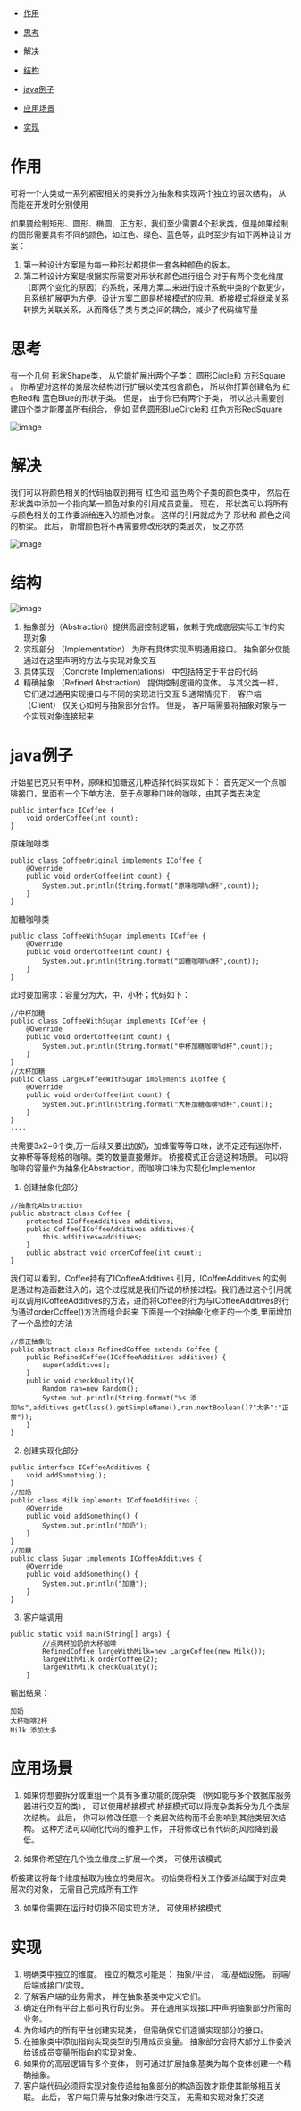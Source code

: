 - [作用](#作用)
- [思考](#思考)
- [解决](#解决)

- [结构](#结构)
- [java例子](#java例子)
- [应用场景](#应用场景)
- [实现](#实现)


# 作用
可将一个大类或一系列紧密相关的类拆分为抽象和实现两个独立的层次结构， 从而能在开发时分别使用

如果要绘制矩形、圆形、椭圆、正方形，我们至少需要4个形状类，但是如果绘制的图形需要具有不同的颜色，如红色、绿色、蓝色等，此时至少有如下两种设计方案：

1. 第一种设计方案是为每一种形状都提供一套各种颜色的版本。
2. 第二种设计方案是根据实际需要对形状和颜色进行组合
对于有两个变化维度（即两个变化的原因）的系统，采用方案二来进行设计系统中类的个数更少，且系统扩展更为方便。设计方案二即是桥接模式的应用。桥接模式将继承关系转换为关联关系，从而降低了类与类之间的耦合，减少了代码编写量
# 思考
有一个几何 形状Shape类， 从它能扩展出两个子类： 圆形Circle和 方形Square 。 你希望对这样的类层次结构进行扩展以使其包含颜色， 所以你打算创建名为 红色Red和 蓝色Blue的形状子类。 但是， 由于你已有两个子类， 所以总共需要创建四个类才能覆盖所有组合， 例如 蓝色圆形BlueCircle和 红色方形RedSquare

![image](https://user-images.githubusercontent.com/83335903/224489652-4d32b322-7a44-4c51-8147-08ed4977db17.png)



# 解决
我们可以将颜色相关的代码抽取到拥有 红色和 蓝色两个子类的颜色类中， 然后在 形状类中添加一个指向某一颜色对象的引用成员变量。 现在， 形状类可以将所有与颜色相关的工作委派给连入的颜色对象。 这样的引用就成为了 形状和 颜色之间的桥梁。 此后， 新增颜色将不再需要修改形状的类层次， 反之亦然

![image](https://user-images.githubusercontent.com/83335903/224489686-1a270842-1de2-4989-95bc-57a00918e7ad.png)




# 结构

![image](https://user-images.githubusercontent.com/83335903/224489798-a6a61c6f-fd92-4712-aeb5-f508d7d8b569.png)

1. 抽象部分（Abstraction）提供高层控制逻辑，依赖于完成底层实际工作的实现对象
2. 实现部分 （Implementation） 为所有具体实现声明通用接口。 抽象部分仅能通过在这里声明的方法与实现对象交互
3. 具体实现 （Concrete Implementations） 中包括特定于平台的代码
4. 精确抽象 （Refined Abstraction） 提供控制逻辑的变体。 与其父类一样， 它们通过通用实现接口与不同的实现进行交互
5.通常情况下， 客户端 （Client） 仅关心如何与抽象部分合作。 但是， 客户端需要将抽象对象与一个实现对象连接起来



# java例子
开始星巴克只有中杯，原味和加糖这几种选择代码实现如下：
首先定义一个点咖啡接口，里面有一个下单方法，至于点哪种口味的咖啡，由其子类去决定
```
public interface ICoffee {
    void orderCoffee(int count);
}
```
原味咖啡类
```
public class CoffeeOriginal implements ICoffee {
    @Override
    public void orderCoffee(int count) {
        System.out.println(String.format("原味咖啡%d杯",count));
    }
}
```
加糖咖啡类
```
public class CoffeeWithSugar implements ICoffee {
    @Override
    public void orderCoffee(int count) {
        System.out.println(String.format("加糖咖啡%d杯",count));
    }
}
```
此时要加需求：容量分为大，中，小杯；代码如下：
```
//中杯加糖
public class CoffeeWithSugar implements ICoffee {
    @Override
    public void orderCoffee(int count) {
        System.out.println(String.format("中杯加糖咖啡%d杯",count));
    }
}
//大杯加糖
public class LargeCoffeeWithSugar implements ICoffee {
    @Override
    public void orderCoffee(int count) {
        System.out.println(String.format("大杯加糖咖啡%d杯",count));
    }
}
....
```
共需要3x2=6个类,万一后续又要出加奶，加蜂蜜等等口味，说不定还有迷你杯，女神杯等等规格的咖啡。类的数量直接爆炸。
桥接模式正合适这种场景。
可以将咖啡的容量作为抽象化Abstraction，而咖啡口味为实现化Implementor
1. 创建抽象化部分
```
//抽象化Abstraction
public abstract class Coffee {
    protected ICoffeeAdditives additives;
    public Coffee(ICoffeeAdditives additives){
        this.additives=additives;
    }
    public abstract void orderCoffee(int count);
}
```
我们可以看到，Coffee持有了ICoffeeAdditives 引用，ICoffeeAdditives 的实例是通过构造函数注入的，这个过程就是我们所说的桥接过程。我们通过这个引用就可以调用ICoffeeAdditives的方法，进而将Coffee的行为与ICoffeeAdditives的行为通过orderCoffee()方法而组合起来
下面是一个对抽象化修正的一个类,里面增加了一个品控的方法
```
//修正抽象化
public abstract class RefinedCoffee extends Coffee {
    public RefinedCoffee(ICoffeeAdditives additives) {
        super(additives);
    }
    public void checkQuality(){
        Random ran=new Random();
        System.out.println(String.format("%s 添加%s",additives.getClass().getSimpleName(),ran.nextBoolean()?"太多":"正常"));
    }
}
```
2. 创建实现化部分
```
public interface ICoffeeAdditives {
    void addSomething();
}
//加奶
public class Milk implements ICoffeeAdditives {
    @Override
    public void addSomething() {
        System.out.println("加奶");
    }
}
//加糖
public class Sugar implements ICoffeeAdditives {
    @Override
    public void addSomething() {
        System.out.println("加糖");
    }
}
```
3. 客户端调用
```
public static void main(String[] args) {
        //点两杯加奶的大杯咖啡
        RefinedCoffee largeWithMilk=new LargeCoffee(new Milk());
        largeWithMilk.orderCoffee(2);
        largeWithMilk.checkQuality();
    }
```
输出结果：
```
加奶
大杯咖啡2杯
Milk 添加太多
```

# 应用场景
1. 如果你想要拆分或重组一个具有多重功能的庞杂类 （例如能与多个数据库服务器进行交互的类）， 可以使用桥接模式
桥接模式可以将庞杂类拆分为几个类层次结构。 此后， 你可以修改任意一个类层次结构而不会影响到其他类层次结构。 这种方法可以简化代码的维护工作， 并将修改已有代码的风险降到最低。

2. 如果你希望在几个独立维度上扩展一个类， 可使用该模式

桥接建议将每个维度抽取为独立的类层次。 初始类将相关工作委派给属于对应类层次的对象， 无需自己完成所有工作

3. 如果你需要在运行时切换不同实现方法， 可使用桥接模式



# 实现
1. 明确类中独立的维度。 独立的概念可能是： 抽象/平台， 域/基础设施， 前端/后端或接口/实现。
2. 了解客户端的业务需求， 并在抽象基类中定义它们。
3. 确定在所有平台上都可执行的业务。 并在通用实现接口中声明抽象部分所需的业务。
4. 为你域内的所有平台创建实现类， 但需确保它们遵循实现部分的接口。
5. 在抽象类中添加指向实现类型的引用成员变量。 抽象部分会将大部分工作委派给该成员变量所指向的实现对象。
6. 如果你的高层逻辑有多个变体， 则可通过扩展抽象基类为每个变体创建一个精确抽象。
7. 客户端代码必须将实现对象传递给抽象部分的构造函数才能使其能够相互关联。 此后， 客户端只需与抽象对象进行交互， 无需和实现对象打交道


